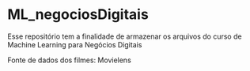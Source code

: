 # ML_negociosDigitais
Esse repositório tem a finalidade de armazenar os arquivos do curso de Machine Learning para Negócios Digitais

Fonte de dados dos filmes: Movielens 
